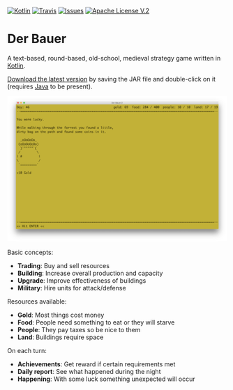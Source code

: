 [![Kotlin](https://img.shields.io/badge/kotlin-1.3.11-blue.svg)](http://kotlinlang.org)
[![Travis](https://img.shields.io/travis/christophpickl/derbauer.svg)](https://travis-ci.org/christophpickl/derbauer)
[![Issues](https://img.shields.io/github/issues/christophpickl/derbauer.svg)](https://github.com/christophpickl/derbauer/issues?q=is%3Aopen)
[![Apache License V.2](https://img.shields.io/badge/license-Apache%20V.2-blue.svg)](https://github.com/christophpickl/derbauer/blob/master/LICENSE)

# Der Bauer

A text-based, round-based, old-school, medieval strategy game written in [Kotlin](http://kotlinlang.org/).

[Download the latest version](https://github.com/christophpickl/derbauer/releases/latest) by saving the JAR file and double-click on it (requires [Java](https://www.java.com/download/) to be present).

![derbauer-1.1.png](https://raw.githubusercontent.com/christophpickl/derbauer/master/doc/derbauer-1.1.png "DerBauer Screenshot")

Basic concepts:

- **Trading**: Buy and sell resources
- **Building**: Increase overall production and capacity
- **Upgrade**: Improve effectiveness of buildings
- **Military**: Hire units for attack/defense

Resources available:

- **Gold**: Most things cost money
- **Food**: People need something to eat or they will starve
- **People**: They pay taxes so be nice to them
- **Land**: Buildings require space

On each turn:

- **Achievements**: Get reward if certain requirements met
- **Daily report**: See what happened during the night
- **Happening**: With some luck something unexpected will occur
